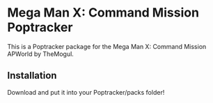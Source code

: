 # Mega Man X: Command Mission Poptracker

This is a Poptracker package for the Mega Man X: Command Mission APWorld by TheMogul.

## Installation

Download and put it into your Poptracker/packs folder!